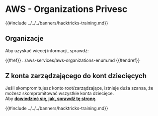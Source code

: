 # AWS - Organizations Privesc

{{#include ../../../banners/hacktricks-training.md}}

## Organizacje

Aby uzyskać więcej informacji, sprawdź:

{{#ref}}
../aws-services/aws-organizations-enum.md
{{#endref}}

## Z konta zarządzającego do kont dziecięcych

Jeśli skompromitujesz konto root/zarządzające, istnieje duża szansa, że możesz skompromitować wszystkie konta dziecięce.\
Aby [**dowiedzieć się, jak, sprawdź tę stronę**](../#compromising-the-organization).

{{#include ../../../banners/hacktricks-training.md}}

